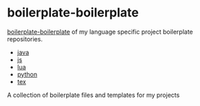 # boilerplate-boilerplate

[boilerplate-boilerplate](https://github.com/Josef-Friedrich/boilerplate-boilerplate) of my language specific project boilerplate repositories.

* [java](https://github.com/Josef-Friedrich/java-boilerplate)
* [js](https://github.com/Josef-Friedrich/js-boilerplate)
* [lua](https://github.com/Josef-Friedrich/lua-boilerplate)
* [python](https://github.com/Josef-Friedrich/python-boilerplate)
* [tex](https://github.com/Josef-Friedrich/tex-project-boilerplate)

A collection of boilerplate files and templates for my <language> projects 